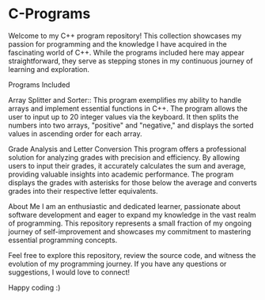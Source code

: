 # C-Programs

Welcome to my C++ program repository! This collection showcases my passion for programming and the knowledge I have acquired in the fascinating world of C++. While the programs included here may appear straightforward, they serve as stepping stones in my continuous journey of learning and exploration.

Programs Included

Array Splitter and Sorter::
This program exemplifies my ability to handle arrays and implement essential functions in C++. The program allows the user to input up to 20 integer values via the keyboard. It then splits the numbers into two arrays, "positive" and "negative," and displays the sorted values in ascending order for each array.

Grade Analysis and Letter Conversion
This program offers a professional solution for analyzing grades with precision and efficiency. By allowing users to input their grades, it accurately calculates the sum and average, providing valuable insights into academic performance. The program displays the grades with asterisks for those below the average and converts grades into their respective letter equivalents.

About Me
I am an enthusiastic and dedicated learner, passionate about software development and eager to expand my knowledge in the vast realm of programming. This repository represents a small fraction of my ongoing journey of self-improvement and showcases my commitment to mastering essential programming concepts.

Feel free to explore this repository, review the source code, and witness the evolution of my programming journey. If you have any questions or suggestions, I would love to connect!

Happy coding :)
